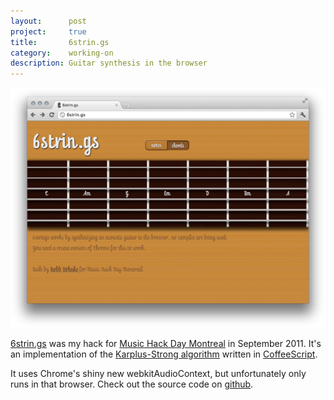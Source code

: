 ```yaml
---
layout:      post
project:     true
title:       6strin.gs
category:    working-on
description: Guitar synthesis in the browser
---
```


<a href="http://6strin.gs">
  <img src="/img/6strings-screenshot-small.png" alt="6strin.gs" />
</a>


[6strin.gs][6strin.gs] was my hack for [Music Hack Day Montreal][mhd_montreal] in September 2011.
It's an implementation of the [Karplus-Strong algorithm][karplus] written in
[CoffeeScript][coffeescript].

It uses Chrome's shiny new webkitAudioContext, but unfortunately only runs in that
browser. Check out the source code on [github][repo].

[mhd_montreal]: http://montreal.musichackday.org/2011/
[6strin.gs]:    http://6strin.gs
[coffeescript]: http://coffeescript.org
[karplus]:      http://en.wikipedia.org/wiki/Karplus%E2%80%93Strong_string_synthesis
[repo]:         https://github.com/robb/6strings
